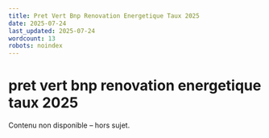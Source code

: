 ```yaml
---
title: Pret Vert Bnp Renovation Energetique Taux 2025
date: 2025-07-24
last_updated: 2025-07-24
wordcount: 13
robots: noindex
---
```


# pret vert bnp renovation energetique taux 2025

Contenu non disponible – hors sujet.